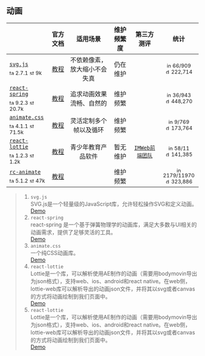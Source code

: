 ## 动画
|  | 官方文档 | 适用场景 | 维护频繁度 | 第三方测评 | 统计 |
|---|:---:|:---:|:---:|:---:|:---:|
| [`svg.js`](https://svgjs.dev/docs/3.0/#svg-js)<div><sub><a href="https://www.npmjs.com/package/svg.js" target="_blank" title="npm version"><img src="../../ReadmeSrc/img/tag.svg" width="12" alt="tag" /></a> 2.7.1</sub> <sub><a href="https://github.com/svgdotjs/svg.js/stargazers" target="_blank" title="stars on Github"><img src="../../ReadmeSrc/img/star.svg" width="12" alt="star" /></a> 9k</sub></div> | [教程](https://svgjs.dev/docs/3.0/#svg-js) | 不依赖像素，放大缩小不会失真 | 仍在维护 |  | <div><sub><a href="https://github.com/svgdotjs/svg.js/issues" target="_blank" title="open / closed issues"><img src="../../ReadmeSrc/img/info.svg" width="12" alt="info" /></a> 66/909</sub></div><div><sub><a href="https://www.npmjs.com/package/svg.js" target="_blank" title="weekly downloads"><img src="../../ReadmeSrc/img/download.svg" width="12" alt="download" /></a> 222,714 </sub></div> |
| [`react-spring`](https://react-spring.io/)<div><sub><a href="https://www.npmjs.com/package/react-spring" target="_blank" title="npm version"><img src="../../ReadmeSrc/img/tag.svg" width="12" alt="tag" /></a> 9.2.3</sub> <sub><a href="https://github.com/pmndrs/react-spring/stargazers" target="_blank" title="stars on Github"><img src="../../ReadmeSrc/img/star.svg" width="12" alt="star" /></a> 20.7k</sub></div> | [教程](https://react-spring.io/basics) | 追求动画效果流畅、自然的 | 维护频繁 |  | <div><sub><a href="https://github.com/pmndrs/react-spring/issues" target="_blank" title="open / closed issues"><img src="../../ReadmeSrc/img/info.svg" width="12" alt="info" /></a> 36/943</sub></div><div><sub><a href="https://www.npmjs.com/package/react-spring" target="_blank" title="weekly downloads"><img src="../../ReadmeSrc/img/download.svg" width="12" alt="download" /></a> 448,270 </sub></div> |
| [`animate.css`](https://animate.style/)<div><sub><a href="https://www.npmjs.com/package/animate.css" target="_blank" title="npm version"><img src="../../ReadmeSrc/img/tag.svg" width="12" alt="tag" /></a> 4.1.1</sub> <sub><a href="https://github.com/animate-css/animate.css/stargazers" target="_blank" title="stars on Github"><img src="../../ReadmeSrc/img/star.svg" width="12" alt="star" /></a> 71.5k</sub></div> | [教程](https://animate.style/#documentation) | 灵活定制多个帧以及循环 | 维护频繁 |  | <div><sub><a href="https://github.com/animate-css/animate.css/issues" target="_blank" title="open / closed issues"><img src="../../ReadmeSrc/img/info.svg" width="12" alt="info" /></a> 9/769</sub></div><div><sub><a href="https://www.npmjs.com/package/animate.css" target="_blank" title="weekly downloads"><img src="../../ReadmeSrc/img/download.svg" width="12" alt="download" /></a> 173,764 </sub></div> |
| [`react-lottie`](https://airbnb.design/lottie/)<div><sub><a href="https://www.npmjs.com/package/react-lottie" target="_blank" title="npm version"><img src="../../ReadmeSrc/img/tag.svg" width="12" alt="tag" /></a> 1.2.3</sub> <sub><a href="https://github.com/chenqingspring/react-lottie/stargazers" target="_blank" title="stars on Github"><img src="../../ReadmeSrc/img/star.svg" width="12" alt="star" /></a> 1.2k</sub></div> | [教程](https://airbnb.design/category/projects/) | 青少年教育产品软件 | 暂无维护 | [`IMWeb前端团队`](https://cloud.tencent.com/developer/article/1547747) | <div><sub><a href="https://github.com/chenqingspring/react-lottie/issues" target="_blank" title="open / closed issues"><img src="../../ReadmeSrc/img/info.svg" width="12" alt="info" /></a> 58/11</sub></div><div><sub><a href="https://www.npmjs.com/package/react-lottie" target="_blank" title="weekly downloads"><img src="../../ReadmeSrc/img/download.svg" width="12" alt="download" /></a> 141,385 </sub></div> |
| [`rc-animate`](https://echarts.apache.org/zh/index.html)<div><sub><a href="https://www.npmjs.com/package/echarts" target="_blank" title="npm version"><img src="../../ReadmeSrc/img/tag.svg" width="12" alt="tag" /></a> 5.1.2</sub> <sub><a href="https://github.com/apache/echarts/stargazers" target="_blank" title="stars on Github"><img src="../../ReadmeSrc/img/star.svg" width="12" alt="star" /></a> 47k</sub></div> | [教程](https://echarts.apache.org/zh/tutorial.html#5%20%E5%88%86%E9%92%9F%E4%B8%8A%E6%89%8B%20ECharts) |  | 维护频繁 |  | <div><sub><a href="https://github.com/google/fonts/issues" target="_blank" title="open / closed issues"><img src="../../ReadmeSrc/img/info.svg" width="12" alt="info" /></a> 2179/11970</sub></div><div><sub><a href="https://www.npmjs.com/package/echarts" target="_blank" title="weekly downloads"><img src="../../ReadmeSrc/img/download.svg" width="12" alt="download" /></a> 323,886</sub></div> |
>1. `svg.js`<br>
    SVG.js是一个轻量级的JavaScript库，允许轻松操作SVG和定义动画。<br>
    [Demo](https://svgjs.dev/docs/3.0/tutorials/)
>2. `react-spring`<br>
    react-spring 是一个基于弹簧物理学的动画库，满足大多数与UI相关的动画需求，提供了足够灵活的工具。<br>
    [Demo](https://react-spring.io/#introduction)
>3. `animate.css`<br>
    一个纯CSS动画库。<br>
    [Demo](https://animate.style/#best-practices)
>4. `react-lottie`<br>
    Lottie是一个库，可以解析使用AE制作的动画（需要用bodymovin导出为json格式），支持web、ios、android和react native。在web侧，lottie-web库可以解析导出的动画json文件，并将其以svg或者canvas的方式将动画绘制到我们页面中。<br>
    [Demo](https://www.npmjs.com/package/react-lottie#demo)
>5. `react-lottie`<br>
    Lottie是一个库，可以解析使用AE制作的动画（需要用bodymovin导出为json格式），支持web、ios、android和react native。在web侧，lottie-web库可以解析导出的动画json文件，并将其以svg或者canvas的方式将动画绘制到我们页面中。<br>
    [Demo](https://www.npmjs.com/package/react-lottie#demo)